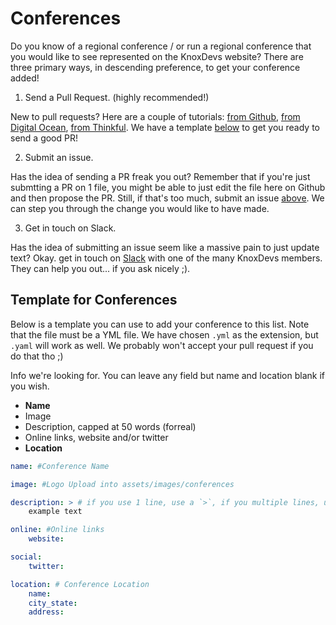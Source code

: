 # Conferences

Do you know of a regional conference / or run a regional conference that you would like to see represented on the KnoxDevs website? There are three primary ways, in descending preference, to get your conference added!

1) Send a Pull Request. (highly recommended!) 

New to pull requests? Here are a couple of tutorials: [from Github](https://help.github.com/articles/about-pull-requests/), [from Digital Ocean](https://www.digitalocean.com/community/tutorials/how-to-create-a-pull-request-on-github), [from Thinkful](https://www.thinkful.com/learn/github-pull-request-tutorial/). We have a template [below](#template-for-conferences) to get you ready to send a good PR!

2) Submit an issue. 

Has the idea of sending a PR freak you out? Remember that if you're just submtting a PR on 1 file, you might be able to just edit the file here on Github and then propose the PR. Still, if that's too much, submit an issue [above](https://github.com/KnoxDevs/knoxdevs.github.io/issues). We can step you through the change you would like to have made.

3) Get in touch on Slack. 

Has the idea of submitting an issue seem like a massive pain to just update text? Okay. get in touch on [Slack](https://knoxdevs.slack.com/messages/) with one of the many KnoxDevs members. They can help you out... if you ask nicely ;).

## Template for Conferences

Below is a template you can use to add your conference to this list. Note that the file must be a YML file. We have chosen `.yml` as the extension, but `.yaml` will work as well. We probably won't accept your pull request if you do that tho ;)

Info we're looking for. You can leave any field but name and location blank if you wish.

- **Name**
- Image
- Description, capped at 50 words (forreal)
- Online links, website and/or twitter
- **Location**

````yaml
name: #Conference Name

image: #Logo Upload into assets/images/conferences

description: > # if you use 1 line, use a `>`, if you multiple lines, use a `|` here, then ensure that you indent! good yaml syntax.
    example text

online: #Online links
    website: 

social:
    twitter:  

location: # Conference Location
    name: 
    city_state:
    address: 
````
